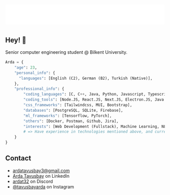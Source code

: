 <h1 align="center">
  <img src="https://raw.githubusercontent.com/ArdaTavusbay/ArdaTavusbay/master/arda_name.svg" alt="ArdaTavusbay" />
</h1>

## Hey! 👋
Senior computer engineering student @ Bilkent University.

```python
Arda = {
    "age": 23,
    "personal_info": {
      "languages": [English (C2), German (B2), Turkish (Native)],
    },
    "professional_info": {
        "coding_languages": [C, C++, Java, Python, Javascript, Typescript],
        "coding_tools": [Node.JS, React.JS, Next.JS, Electron.JS, Java Spring],
        "css_frameworks": [Tailwindcss, MUI, Bootstrap],
        "databases": [PostgreSQL, SQLite, Firebase],
        "ml_frameworks": [Tensorflow, PyTorch],
        "others": [Docker, Postman, Github, Jira],
        "interests": [Web Development (Fullstack), Machine Learning, NLP],
        # => Have experience in technologies mentioned above, and currently pursuing a ML path.
    }
}
```
<!--
# Relevant Skills
### Languages: 
<a href="" title="C++"><img loading="lazy" height="16" src="https://cdn.simpleicons.org/cplusplus/#00599C"></a>&nbsp;
<a href="" title="Python"><img loading="lazy" height="16" src="https://cdn.simpleicons.org/Python/ffd43b50"></a>&nbsp;
<a href="" title="Java"><img loading="lazy" height="16" src="https://cdn.simpleicons.org/openjdk/#437291"></a>&nbsp;
<a href="" title="JS"><img loading="lazy" height="16" src="https://cdn.simpleicons.org/javascript/#F7DF1E"></a>&nbsp;
<a href="" title="TS"><img loading="lazy" height="16" src="https://cdn.simpleicons.org/typescript/#3178C6"></a>&nbsp;

### Web Development (Backend & Frontend): 
<a href="" title="NodeJS"><img loading="lazy" height="16" src="https://cdn.simpleicons.org/nodedotjs/#339933"></a>&nbsp;
<a href="" title="React"><img loading="lazy" height="16" src="https://cdn.simpleicons.org/react/#61DAFB"></a>&nbsp;
<a href="" title="NextJS"><img loading="lazy" height="16" src="https://cdn.simpleicons.org/nextdotjs/#000000"></a>&nbsp;
<a href="" title="ElectronJS"><img loading="lazy" height="16" src="https://cdn.simpleicons.org/electron/#47848F"></a>&nbsp;
<a href="" title="Spring"><img loading="lazy" height="16" src="https://cdn.simpleicons.org/spring/#6DB33F"></a>&nbsp;

<a href="" title="TailwindCSS"><img loading="lazy" height="16" src="https://cdn.simpleicons.org/tailwindcss/#06B6D4"></a>&nbsp;
<a href="" title="MUI"><img loading="lazy" height="16" src="https://cdn.simpleicons.org/mui/#007FFF"></a>&nbsp;
<a href="" title="Bootstrap"><img loading="lazy" height="16" src="https://cdn.simpleicons.org/bootstrap/#7952B3"></a>&nbsp;
<a href="" title="HTML"><img loading="lazy" height="16" src="https://cdn.simpleicons.org/html5/#E34F26"></a>&nbsp;
<a href="" title="CSS"><img loading="lazy" height="16" src="https://cdn.simpleicons.org/css3/#1572B6"></a>&nbsp;
<a href="" title="SCSS"><img loading="lazy" height="16" src="https://cdn.simpleicons.org/sass/#CC6699"></a>&nbsp;

### Database Systems
<a href="" title="PostgreSQL"><img loading="lazy" height="16" src="https://cdn.simpleicons.org/postgresql/#4169E1"></a>&nbsp;
<a href="" title="SQLite"><img loading="lazy" height="16" src="https://cdn.simpleicons.org/sqlite/#003B57"></a>&nbsp;
<a href="" title="Firebase"><img loading="lazy" height="16" src="https://cdn.simpleicons.org/firebase/#FFCA28"></a>&nbsp;

### ML Frameworks
<a href="https://www.python.org/" title="Python"><img loading="lazy" height="16" src="https://cdn.simpleicons.org/tensorflow/#FF6F00"></a>&nbsp;
<a href="https://www.python.org/" title="Python"><img loading="lazy" height="16" src="https://cdn.simpleicons.org/pytorch/#EE4C2C"></a>&nbsp;
-->

## Contact
- [ardatavusbay3@gmail.com](./)
- [Arda Tavusbay](www.linkedin.com/in/ardatavusbay/) on LinkedIn
- [ardat32](./) on Discord
- [@tavusbayarda](www.instagram.com/tavusbayarda/) on Instagram
